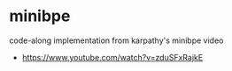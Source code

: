 # minibpe

code-along implementation from karpathy's minibpe video
- https://www.youtube.com/watch?v=zduSFxRajkE

